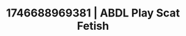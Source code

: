 ---
categories:
- Vocal tease
- AI-generated
- Erotic curves
- Feather touch
- ASMR
- Soft domination
- Cosplay
- Creative kink
image: /assets/images/1746688969381.jpg
layout: post
seo:
  description: Featured content with sensual ABDL Play, Scat Fetish. HD images available.
  keywords: ABDL Play, Scat Fetish
  og_image: /assets/images/1746688969381.jpg
  schema_type: VisualArtwork
tags:
- ABDL Play
- Scat Fetish
- '#1746688969381'
title: 1746688969381 | ABDL Play Scat Fetish
---